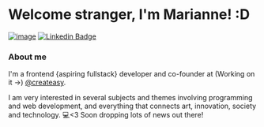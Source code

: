 # Welcome stranger, I'm Marianne! :D
[![image](https://img.shields.io/badge/Instagram-E4405F?style=for-the-badge&logo=instagram&logoColor=white)](https://instagram.com/mariannedutra)
[![Linkedin Badge](https://img.shields.io/badge/-LinkedIn-blue?style=flat-square&logo=Linkedin&logoColor=white&link=https://www.linkedin.com/in/marianne-dutra-0086801a1/)](https://www.linkedin.com/in/marianne-dutra-0086801a1/)


### About me
I'm a frontend {aspiring fullstack} developer and co-founder at (Working on it ->) [@createasy](https://www.createasy.com.br/).

I am very interested in several subjects and themes involving programming and web development, and everything that connects art, innovation, society and technology.
💻<3
Soon dropping lots of news out there!

